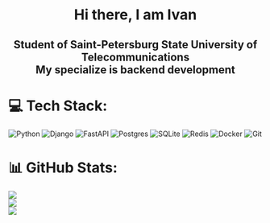 <h1 align="center"> Hi there,  I am Ivan </h1>

<h2 align="center">Student of Saint-Petersburg State University of Telecommunications<br>
  My specialize is backend development</h2>


# 💻 Tech Stack:
![Python](https://img.shields.io/badge/python-3670A0?style=flat-square&logo=python&logoColor=ffdd54) 
![Django](https://img.shields.io/badge/django-%23092E20.svg?style=flat-square&logo=django&logoColor=white) 
![FastAPI](https://img.shields.io/badge/FastAPI-005571?style=flat-square&logo=fastapi) 
![Postgres](https://img.shields.io/badge/postgres-%23316192.svg?style=flat-square&logo=postgresql&logoColor=white) 
![SQLite](https://img.shields.io/badge/sqlite-%2307405e.svg?style=flat-square&logo=sqlite&logoColor=white) 
![Redis](https://img.shields.io/badge/redis-%23DD0031.svg?style=flat-square&logo=redis&logoColor=white)
![Docker](https://img.shields.io/badge/docker-%230db7ed.svg?style=flat-square&logo=docker&logoColor=white) 
![Git](https://img.shields.io/badge/git-%23F05033.svg?style=flat-square&logo=git&logoColor=white) 
# 📊 GitHub Stats:
![](https://github-readme-stats.vercel.app/api?username=ivanbeginner&theme=onedark&hide_border=false&include_all_commits=false&count_private=false)<br/>
![](https://nirzak-streak-stats.vercel.app/?user=ivanbeginner&theme=onedark&hide_border=false)<br/>
![](https://github-readme-stats.vercel.app/api/top-langs/?username=ivanbeginner&theme=onedark&hide_border=false&include_all_commits=false&count_private=false&layout=compact)

<!-- Proudly created with GPRM ( https://gprm.itsvg.in ) -->
<!-- Proudly created with GPRM ( https://gprm.itsvg.in ) -->

<!--
**ivanbeginer/ivanbeginer** is a ✨ _special_ ✨ repository because its `README.md` (this file) appears on your GitHub profile.

Here are some ideas to get you started:

- 🔭 I’m currently working on ...
- 🌱 I’m currently learning ...
- 👯 I’m looking to collaborate on ...
- 🤔 I’m looking for help with ...
- 💬 Ask me about ...
- 📫 How to reach me: ...
- 😄 Pronouns: ...
- ⚡ Fun fact: ...
-->
